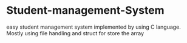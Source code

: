 # Student-management-System
easy student management system implemented by using C language. Mostly using file handling and struct for store the array

